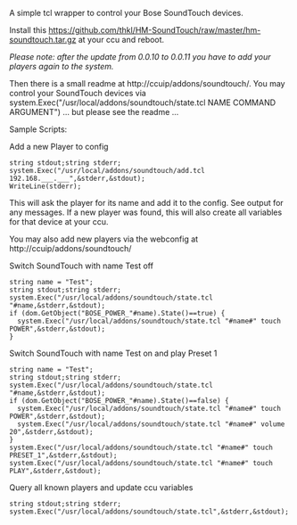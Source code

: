 A simple tcl wrapper to control your Bose SoundTouch devices.

Install this https://github.com/thkl/HM-SoundTouch/raw/master/hm-soundtouch.tar.gz at your ccu and reboot.

_Please note: after the update from 0.0.10 to 0.0.11 you have to add your players again to the system._

Then there is a small readme at http://ccuip/addons/soundtouch/. You may control your SoundTouch devices via system.Exec("/usr/local/addons/soundtouch/state.tcl NAME COMMAND ARGUMENT")
... but please see the readme ...


Sample Scripts:

Add a new Player to config

```
string stdout;string stderr;
system.Exec("/usr/local/addons/soundtouch/add.tcl 192.168.___.___",&stderr,&stdout);
WriteLine(stderr);
```

This will ask the player for its name and add it to the config. See output for any messages.
If a new player was found, this will also create all variables for that device at your ccu. 

You may also add new players via the webconfig at http://ccuip/addons/soundtouch/


Switch SoundTouch with name Test off

```
string name = "Test";
string stdout;string stderr;
system.Exec("/usr/local/addons/soundtouch/state.tcl "#name,&stderr,&stdout);
if (dom.GetObject("BOSE_POWER_"#name).State()==true) {
  system.Exec("/usr/local/addons/soundtouch/state.tcl "#name#" touch POWER",&stderr,&stdout);
}
```


Switch SoundTouch with name Test on and play Preset 1

```
string name = "Test";
string stdout;string stderr;
system.Exec("/usr/local/addons/soundtouch/state.tcl "#name,&stderr,&stdout);
if (dom.GetObject("BOSE_POWER_"#name).State()==false) {
  system.Exec("/usr/local/addons/soundtouch/state.tcl "#name#" touch POWER",&stderr,&stdout);
  system.Exec("/usr/local/addons/soundtouch/state.tcl "#name#" volume 20",&stderr,&stdout);
}
system.Exec("/usr/local/addons/soundtouch/state.tcl "#name#" touch PRESET_1",&stderr,&stdout);
system.Exec("/usr/local/addons/soundtouch/state.tcl "#name#" touch PLAY",&stderr,&stdout);
```


Query all known players and update ccu variables

```
string stdout;string stderr;
system.Exec("/usr/local/addons/soundtouch/state.tcl",&stderr,&stdout);
```
